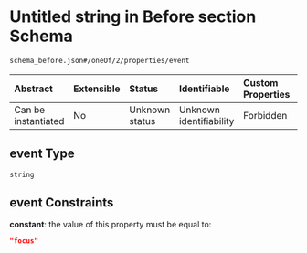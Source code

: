 # Untitled string in Before section Schema

```txt
schema_before.json#/oneOf/2/properties/event
```



| Abstract            | Extensible | Status         | Identifiable            | Custom Properties | Additional Properties | Access Restrictions | Defined In                                                                        |
| :------------------ | :--------- | :------------- | :---------------------- | :---------------- | :-------------------- | :------------------ | :-------------------------------------------------------------------------------- |
| Can be instantiated | No         | Unknown status | Unknown identifiability | Forbidden         | Allowed               | none                | [schema\_before.json\*](../lib/schemas/schema_before.json "open original schema") |

## event Type

`string`

## event Constraints

**constant**: the value of this property must be equal to:

```json
"focus"
```

